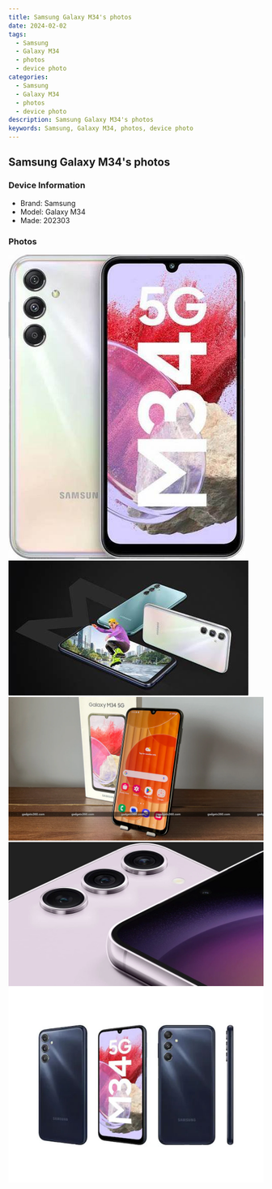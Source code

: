 ```yaml
---
title: Samsung Galaxy M34's photos
date: 2024-02-02
tags: 
  - Samsung
  - Galaxy M34
  - photos
  - device photo
categories: 
  - Samsung
  - Galaxy M34
  - photos
  - device photo
description: Samsung Galaxy M34's photos
keywords: Samsung, Galaxy M34, photos, device photo
---
```


## Samsung Galaxy M34's photos

### Device Information

- Brand: Samsung
- Model: Galaxy M34
- Made: 202303

### Photos

![/images/best-assets/devices/samsung/samsung-galaxy-m34/1.jpg](/images/best-assets/devices/samsung/samsung-galaxy-m34/1.jpg)
![/images/best-assets/devices/samsung/samsung-galaxy-m34/2.jpg](/images/best-assets/devices/samsung/samsung-galaxy-m34/2.jpg)
![/images/best-assets/devices/samsung/samsung-galaxy-m34/3.jpg](/images/best-assets/devices/samsung/samsung-galaxy-m34/3.jpg)
![/images/best-assets/devices/samsung/samsung-galaxy-m34/4.jpg](/images/best-assets/devices/samsung/samsung-galaxy-m34/4.jpg)
![/images/best-assets/devices/samsung/samsung-galaxy-m34/5.jpg](/images/best-assets/devices/samsung/samsung-galaxy-m34/5.jpg)
